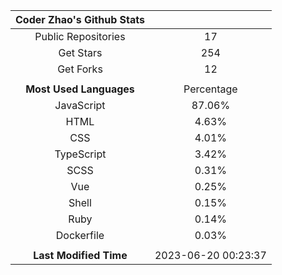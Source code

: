 | **Coder Zhao's Github Stats** | |
|:-:|:-:|
| Public Repositories | 17 |
| Get Stars | 254 |
| Get Forks | 12 |
| | |
| **Most Used Languages** | Percentage |
| JavaScript | 87.06% |
| HTML | 4.63% |
| CSS | 4.01% |
| TypeScript | 3.42% |
| SCSS | 0.31% |
| Vue | 0.25% |
| Shell | 0.15% |
| Ruby | 0.14% |
| Dockerfile | 0.03% |
| | |
| **Last Modified Time** | 2023-06-20 00:23:37 |